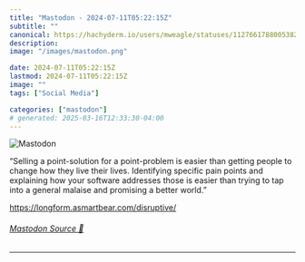 ```yaml
---
title: "Mastodon - 2024-07-11T05:22:15Z"
subtitle: ""
canonical: https://hachyderm.io/users/mweagle/statuses/112766178800538228
description:
image: "/images/mastodon.png"

date: 2024-07-11T05:22:15Z
lastmod: 2024-07-11T05:22:15Z
image: ""
tags: ["Social Media"]

categories: ["mastodon"]
# generated: 2025-03-16T12:33:30-04:00
---
```

![Mastodon](/images/mastodon.png)

<p>“Selling a point-solution for a point-problem is easier than getting people to change how they live their lives. Identifying specific pain points and explaining how your software addresses those is easier than trying to tap into a general malaise and promising a better world.”</p><p><a href="https://longform.asmartbear.com/disruptive/" target="_blank" rel="nofollow noopener noreferrer" translate="no"><span class="invisible">https://</span><span class="ellipsis">longform.asmartbear.com/disrup</span><span class="invisible">tive/</span></a></p>


###### [Mastodon Source 🐘](https://hachyderm.io/@mweagle/112766178800538228)

___
